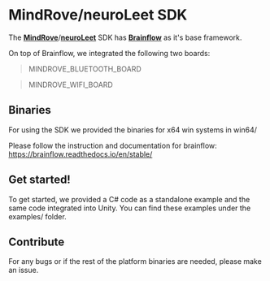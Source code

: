 # MindRove/neuroLeet SDK


The <b>[MindRove](https://mindrove.com/)</b>/<b>[neuroLeet](https://neuroleet.gg/)</b> SDK has <b>[Brainflow](https://github.com/brainflow-dev/brainflow)</b>  as it's base framework. 

On top of Brainflow, we integrated the following two boards: 
> MINDROVE_BLUETOOTH_BOARD

> MINDROVE_WIFI_BOARD


## Binaries
For using the SDK we provided the binaries for x64 win systems in win64/

Please follow the instruction and documentation for brainflow: https://brainflow.readthedocs.io/en/stable/


## Get started!
To get started, we provided a C# code as a standalone example and the same code integrated into Unity. You can find these examples under the examples/ folder. 


## Contribute
For any bugs or if the rest of the platform binaries are needed, please make an issue.
